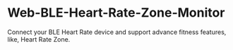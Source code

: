 # Web-BLE-Heart-Rate-Zone-Monitor
Connect your BLE Heart Rate device and support advance fitness features, like, Heart Rate Zone.
